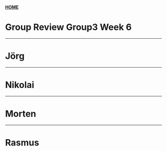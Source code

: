 [**HOME**](index.md)


# Group Review Group3 Week 6



___


# Jörg

___


# Nikolai

___


# Morten

___


# Rasmus
